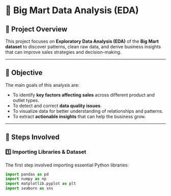 # 🛒 Big Mart Data Analysis (EDA)

## 📘 Project Overview
This project focuses on **Exploratory Data Analysis (EDA)** of the **Big Mart dataset** to discover patterns, clean raw data, and derive business insights that can improve sales strategies and decision-making.

---

## 🎯 Objective
The main goals of this analysis are:
- To identify **key factors affecting sales** across different product and outlet types.
- To detect and correct **data quality issues**.
- To visualize data for better understanding of relationships and patterns.
- To extract **actionable insights** that can help the business grow.

---

## 🧩 Steps Involved

### 1️⃣ Importing Libraries & Dataset
The first step involved importing essential Python libraries:
```python
import pandas as pd
import numpy as np
import matplotlib.pyplot as plt
import seaborn as sns
